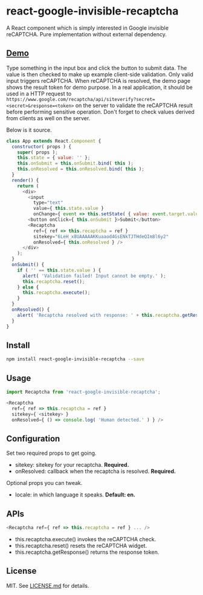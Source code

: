 # react-google-invisible-recaptcha #

A React component which is simply interested in Google invisible reCAPTCHA. Pure implementation without external dependency.

## [Demo][demo] ##

Type something in the input box and click the button to submit data. The value is then checked to make up example client-side validation. Only valid input triggers reCAPTCHA. When reCAPTCHA is resolved, the demo page shows the result token for demo purpose. In a real application, it should be used in a HTTP request to `https://www.google.com/recaptcha/api/siteverify?secret=<secret>&response=<token>` on the server to validate the reCAPTCHA result before performing sensitive operation. Don't forget to check values derived from clients as well on the server.

Below is it source.

```js
class App extends React.Component {
  constructor( props ) {
    super( props );
    this.state = { value: '' };
    this.onSubmit = this.onSubmit.bind( this );
    this.onResolved = this.onResolved.bind( this );
  }
  render() {
    return (
      <div>
        <input
          type="text"
          value={ this.state.value }
          onChange={ event => this.setState( { value: event.target.value } ) } />
        <button onClick={ this.onSubmit }>Submit</button>
        <Recaptcha
          ref={ ref => this.recaptcha = ref }
          sitekey="6LeH_x8UAAAAAKKuaaod4GsENkTJTHdeQIm8l6y2"
          onResolved={ this.onResolved } />
      </div>
    );
  }
  onSubmit() {
    if ( '' == this.state.value ) {
      alert( 'Validation failed! Input cannot be empty.' );
      this.recaptcha.reset();
    } else {
      this.recaptcha.execute();
    }
  }
  onResolved() {
    alert( 'Recaptcha resolved with response: ' + this.recaptcha.getResponse() );
  }
}
```

## Install ##

```sh
npm install react-google-invisible-recaptcha --save
```

## Usage ##

```js
import Recaptcha from 'react-google-invisible-recaptcha';

<Recaptcha
  ref={ ref => this.recaptcha = ref }
  sitekey={ <sitekey> }
  onResolved={ () => console.log( 'Human detected.' ) } />
```

## Configuration ##

Set two required props to get going.

* sitekey: sitekey for your recaptcha. **Required.**
* onResolved: callback when the recaptcha is resolved. **Required.**

Optional props you can tweak.

* locale: in which language it speaks. **Default: en.**

## APIs ##

```js
<Recaptcha ref={ ref => this.recaptcha = ref } ... />
```

* this.recaptcha.execute() invokes the reCAPTCHA check.
* this.recaptcha.reset() resets the reCAPTCHA widget.
* this.recaptcha.getResponse() returns the response token.

## License ##

MIT. See [LICENSE.md](http://github.com/szchenghuang/react-google-invisible-recaptcha/blob/master/LICENSE.md) for details.

[demo]: https://szchenghuang.github.io/react-google-invisible-recaptcha/
